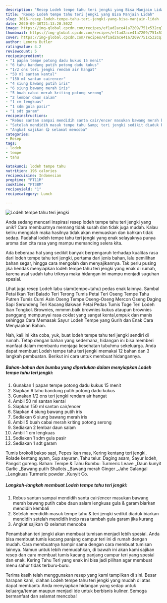 ```yaml
---
description: "Resep Lodeh tempe tahu teri jengki yang Bisa Manjain Lidah"
title: "Resep Lodeh tempe tahu teri jengki yang Bisa Manjain Lidah"
slug: 3016-resep-lodeh-tempe-tahu-teri-jengki-yang-bisa-manjain-lidah
date: 2020-09-30T21:13:20.502Z
image: https://img-global.cpcdn.com/recipes/ef1ad2ace41a7209/751x532cq70/lodeh-tempe-tahu-teri-jengki-foto-resep-utama.jpg
thumbnail: https://img-global.cpcdn.com/recipes/ef1ad2ace41a7209/751x532cq70/lodeh-tempe-tahu-teri-jengki-foto-resep-utama.jpg
cover: https://img-global.cpcdn.com/recipes/ef1ad2ace41a7209/751x532cq70/lodeh-tempe-tahu-teri-jengki-foto-resep-utama.jpg
author: Lenora Butler
ratingvalue: 4.2
reviewcount: 5
recipeingredient:
- "1 papan tempe potong dadu kukus 15 menit"
- "6 tahu bandung putih potong dadu kukus"
- "1/2 ons teri jengki rendam air hangat"
- "50 ml santan kental"
- "150 ml santan cairencer"
- "4 siung bawang putih iris"
- "6 siung bawang merah iris"
- "5 buah cabai merah kriting potong serong"
- "2 lembar daun salam"
- "1 cm lengkuas"
- "1 sdm gula pasir"
- "1 sdt garam"
recipeinstructions:
- "Rebus santan sampai mendidih santa cair/encer masukan bawang merah bawang putih cabe daun salam lengkuas gula &amp; garam biarkan mendidih kembali"
- "Setelah mendidih masuk tempe tahu &amp; teri jengki sedikit diaduk biarkan mendidih setelah mendidih incip rasa tambah gula garam jika kurang"
- "Angkat sajikan 😋 selamat mencoba"
categories:
- Resep
tags:
- lodeh
- tempe
- tahu

katakunci: lodeh tempe tahu 
nutrition: 196 calories
recipecuisine: Indonesian
preptime: "PT11M"
cooktime: "PT38M"
recipeyield: "1"
recipecategory: Lunch

---
```



![Lodeh tempe tahu teri jengki](https://img-global.cpcdn.com/recipes/ef1ad2ace41a7209/751x532cq70/lodeh-tempe-tahu-teri-jengki-foto-resep-utama.jpg)

Anda sedang mencari inspirasi resep lodeh tempe tahu teri jengki yang unik? Cara membuatnya memang tidak susah dan tidak juga mudah. Kalau keliru mengolah maka hasilnya tidak akan memuaskan dan bahkan tidak sedap. Padahal lodeh tempe tahu teri jengki yang enak selayaknya punya aroma dan cita rasa yang mampu memancing selera kita.

Ada beberapa hal yang sedikit banyak berpengaruh terhadap kualitas rasa dari lodeh tempe tahu teri jengki, pertama dari jenis bahan, lalu pemilihan bahan segar, hingga cara mengolah dan menyajikannya. Tak perlu pusing jika hendak menyiapkan lodeh tempe tahu teri jengki yang enak di rumah, karena asal sudah tahu triknya maka hidangan ini mampu menjadi suguhan spesial.

Lihat juga resep Lodeh labu siam(tempe+tahu) pedas enak lainnya. Sambal Petai Ikan Teri Balado Teri Terong Tumis Petai Teri Oseng Tempe Tahu Putren Tumis Cumi Asin Oseng Tempe Oseng-Oseng Mercon Oseng Daging Sapi Serundeng Teri Kacang Bakwan Petai Pedas Tumis Toge Teri Lodeh Ikan Tongkol. Brownies, mmmm.baik brownies kukus ataupun brownies panggang mempunyai rasa coklat yang sangat kental,empuk dan manis sehingga Cara Memasak Sayur Lodeh Tempe yang Gurih dan Enak Cara Menyiapkan Bahan.


Nah, kali ini kita coba, yuk, buat lodeh tempe tahu teri jengki sendiri di rumah. Tetap dengan bahan yang sederhana, hidangan ini bisa memberi manfaat dalam membantu menjaga kesehatan tubuhmu sekeluarga. Anda dapat membuat Lodeh tempe tahu teri jengki memakai 12 bahan dan 3 langkah pembuatan. Berikut ini cara untuk membuat hidangannya.

<!--inarticleads1-->

##### Bahan-bahan dan bumbu yang diperlukan dalam menyiapkan Lodeh tempe tahu teri jengki:

1. Gunakan 1 papan tempe potong dadu kukus 15 menit
1. Siapkan 6 tahu bandung putih potong dadu kukus
1. Gunakan 1/2 ons teri jengki rendam air hangat
1. Ambil 50 ml santan kental
1. Siapkan 150 ml santan cair/encer
1. Siapkan 4 siung bawang putih iris
1. Sediakan 6 siung bawang merah iris
1. Ambil 5 buah cabai merah kriting potong serong
1. Sediakan 2 lembar daun salam
1. Ambil 1 cm lengkuas
1. Sediakan 1 sdm gula pasir
1. Sediakan 1 sdt garam


Tumis brokoli bakso sapi, Pepes ikan mas, Kering kentang teri jengki. Rolade kentang ayam, Sup sayuran, Tahu telur. Daging asam, Sayur lodeh, Pangsit goreng. Bahan: Tempe &amp; Tahu Bumbu: Turmeric Leave _Daun kunyit Garlic _Bawang putih Shallots _Bawang merah Ginger _Jahe Galangal _Lengkuas Turmeric powder _Kunyit Co. 

<!--inarticleads2-->

##### Langkah-langkah membuat Lodeh tempe tahu teri jengki:

1. Rebus santan sampai mendidih santa cair/encer masukan bawang merah bawang putih cabe daun salam lengkuas gula &amp; garam biarkan mendidih kembali
1. Setelah mendidih masuk tempe tahu &amp; teri jengki sedikit diaduk biarkan mendidih setelah mendidih incip rasa tambah gula garam jika kurang
1. Angkat sajikan 😋 selamat mencoba


Penambahan teri jengki akan membuat tumisan menjadi lebih spesial. Anda bisa membuat tumis kacang panjang campur teri ini di rumah dengan mudah. Cara membuatnya hampir sama dengan cara membuat tumisan lainnya. Namun untuk lebih memudahkan, di bawah ini akan kami sajikan resep dan cara membuat tumis kacang panjang campur teri yang spesial dan enak. Kering Tahu Teri yang enak ini bisa jadi pilihan agar membuat menu sahur tidak terburu-buru. 

Terima kasih telah menggunakan resep yang kami tampilkan di sini. Besar harapan kami, olahan Lodeh tempe tahu teri jengki yang mudah di atas dapat membantu Anda menyiapkan hidangan yang sedap untuk keluarga/teman maupun menjadi ide untuk berbisnis kuliner. Semoga bermanfaat dan selamat mencoba!
